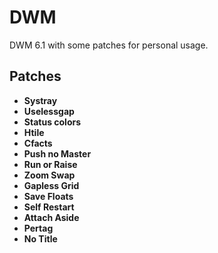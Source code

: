 DWM
==============================  
DWM 6.1 with some patches for personal usage.  
  
    
Patches
----------------------------
* **Systray**
* **Uselessgap**
* **Status colors**
* **Htile**
* **Cfacts**
* **Push no Master**
* **Run or Raise**
* **Zoom Swap**
* **Gapless Grid**
* **Save Floats**
* **Self Restart**
* **Attach Aside**
* **Pertag**
* **No Title**
